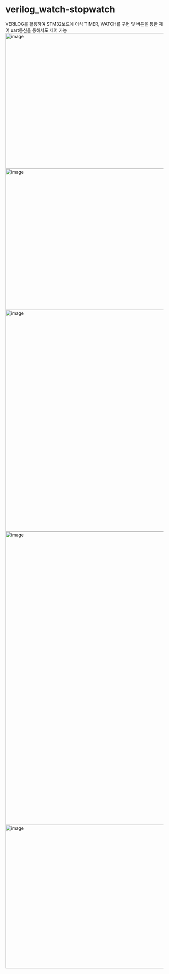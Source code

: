 # verilog_watch-stopwatch
VERILOG를 활용하여 STM32보드에 이식
TIMER, WATCH를 구현 및 버튼을 통한 제어
uart통신을 통해서도 제어 가능
<img width="1189" height="429" alt="image" src="https://github.com/user-attachments/assets/f5a16233-8481-4e6d-a920-8644c77280b6" />
<img width="1191" height="447" alt="image" src="https://github.com/user-attachments/assets/cab2e2e0-6fb8-412a-a361-a87ec17c2c32" />
<img width="1313" height="703" alt="image" src="https://github.com/user-attachments/assets/91ea5d63-e296-450d-8023-84e39efc4e11" />
<img width="1537" height="929" alt="image" src="https://github.com/user-attachments/assets/edf86982-31ca-42e1-8af5-1f6216cf14ce" />
<img width="1396" height="456" alt="image" src="https://github.com/user-attachments/assets/8a9f5c13-dc59-4d54-b241-e981188d4b94" />

